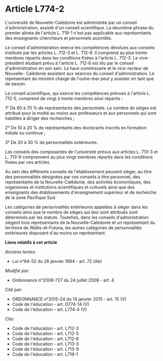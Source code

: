 # Article L774-2

L'université de Nouvelle-Calédonie est administrée par un conseil d'administration, assisté d'un conseil scientifique. La
deuxième phrase du premier alinéa de l'article L. 719-1 n'est pas applicable aux représentants des enseignants-chercheurs et
personnels assimilés. 

Le conseil d'administration exerce les compétences dévolues aux conseils institués par les articles L. 712-3 et L. 712-6. Il
comprend au plus trente membres répartis dans les conditions fixées à l'article L. 712-3. Le vice-président étudiant prévu à
l'article L. 712-6 est élu par le conseil d'administration en son sein. Le haut-commissaire et le vice-recteur de Nouvelle-
Calédonie assistent aux séances du conseil d'administration. Le représentant du ministre chargé de l'outre-mer peut y
assister en tant que de besoin. 

Le conseil scientifique, qui exerce les compétences prévues à l'article L. 712-5, comprend de vingt à trente membres ainsi
répartis : 

1° De 60 à 70 % de représentants des personnels. Le nombre de sièges est attribué pour la moitié au moins aux professeurs et
aux personnels qui sont habilités à diriger des recherches ; 

2° De 10 à 20 % de représentants des doctorants inscrits en formation initiale ou continue ; 

3° De 20 à 30 % de personnalités extérieures. 

Les conseils des composantes de l'université prévus aux articles L. 713-3 et L. 713-9 comprennent au plus vingt membres
répartis dans les conditions fixées par ces articles. 

Au sein des différents conseils de l'établissement peuvent siéger, au titre des personnalités désignées par ces conseils à
titre personnel, des représentants de la Nouvelle-Calédonie, des activités économiques, des organismes et institutions
scientifiques et culturels ainsi que des enseignants des établissements d'enseignement supérieur et de recherche de la zone
Pacifique Sud. 

Les catégories de personnalités extérieures appelées à siéger dans les conseils ainsi que le nombre de sièges qui leur sont
attribués sont déterminés par les statuts. Toutefois, dans les conseils d'administration siègent trois représentants de la
Nouvelle-Calédonie et un représentant du territoire de Wallis-et-Futuna, les autres catégories de personnalités extérieures
disposant d'au moins un représentant.

**Liens relatifs à cet article**

_Anciens textes_:

  - Loi n°84-52 du 26 janvier 1984 - art. 72 (Ab)

_Modifié par_:

  - Ordonnance n°2008-727 du 24 juillet 2008 - art. 4

_Cité par_:

  - ORDONNANCE n°2015-24 du 14 janvier 2015 - art. 15 (V)
  - Code de l'éducation - art. D774-14 (V)
  - Code de l'éducation - art. L774-4 (V)

_Cite_:

  - Code de l'éducation - art. L712-3
  - Code de l'éducation - art. L712-5
  - Code de l'éducation - art. L712-6
  - Code de l'éducation - art. L713-3
  - Code de l'éducation - art. L713-9
  - Code de l'éducation - art. L719-1
